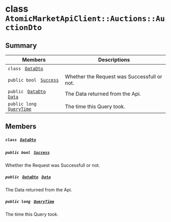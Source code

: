 # class `AtomicMarketApiClient::Auctions::AuctionDto` 

## Summary

 Members                                | Descriptions                                
----------------------------------------|---------------------------------------------
`class ` [`DataDto`](AtomicMarketApiClient--Auctions--AuctionDto--DataDto.md)        | 
`public bool ` [`Success`](#class_atomic_market_api_client_1_1_auctions_1_1_auction_dto_1a506fb037fbb6bfe8f254c021a2c3cfac) | Whether the Request was Successfull or not.
`public ` [`DataDto`](AtomicMarketApiClient--Auctions--AuctionDto--DataDto.md)` ` [`Data`](#class_atomic_market_api_client_1_1_auctions_1_1_auction_dto_1a65c0779654774581967081cf3136bd84) | The Data returned from the Api.
`public long ` [`QueryTime`](#class_atomic_market_api_client_1_1_auctions_1_1_auction_dto_1a6cc7a06930fbe1e28eb7eed2599015c9) | The time this Query took.

## Members

##### `class ` [`DataDto`](AtomicMarketApiClient--Auctions--AuctionDto--DataDto.md) 

##### `public bool ` [`Success`](#class_atomic_market_api_client_1_1_auctions_1_1_auction_dto_1a506fb037fbb6bfe8f254c021a2c3cfac) 

Whether the Request was Successfull or not.

##### `public ` [`DataDto`](AtomicMarketApiClient--Auctions--AuctionDto--DataDto.md)` ` [`Data`](#class_atomic_market_api_client_1_1_auctions_1_1_auction_dto_1a65c0779654774581967081cf3136bd84) 

The Data returned from the Api.

##### `public long ` [`QueryTime`](#class_atomic_market_api_client_1_1_auctions_1_1_auction_dto_1a6cc7a06930fbe1e28eb7eed2599015c9) 

The time this Query took.

